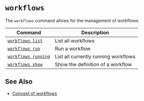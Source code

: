 # `workflows`

The `workflows` command allows for the management of workflows.

| Command                             | Description                          |
|-------------------------------------|--------------------------------------|
| [`workflows list`](./list.md)       | List all workflows                   |
| [`workflows run`](./run.md)         | Run a workflow                       |
| [`workflows running`](./running.md) | List all currently running workflows |
| [`workflows show`](./show.md)       | Show the definition of a workflow    |

## See Also

- [Concept of workflows](/docs/concepts/automation/workflow)
